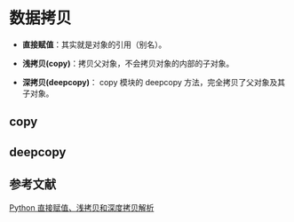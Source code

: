 # 数据拷贝

* **直接赋值**：其实就是对象的引用（别名）。

* **浅拷贝(copy)**：拷贝父对象，不会拷贝对象的内部的子对象。

* **深拷贝(deepcopy)**： copy 模块的 deepcopy 方法，完全拷贝了父对象及其子对象。

## copy

## deepcopy

## 参考文献

[Python 直接赋值、浅拷贝和深度拷贝解析](https://www.runoob.com/w3cnote/python-understanding-dict-copy-shallow-or-deep.html)
